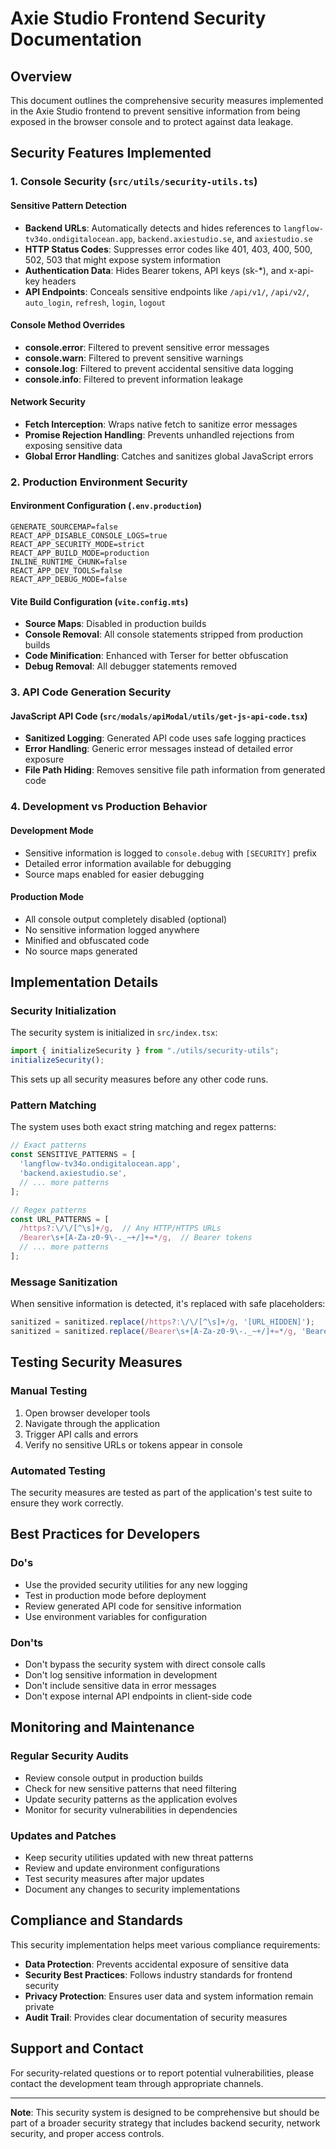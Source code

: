 # Axie Studio Frontend Security Documentation

## Overview

This document outlines the comprehensive security measures implemented in the Axie Studio frontend to prevent sensitive information from being exposed in the browser console and to protect against data leakage.

## Security Features Implemented

### 1. Console Security (`src/utils/security-utils.ts`)

#### Sensitive Pattern Detection
- **Backend URLs**: Automatically detects and hides references to `langflow-tv34o.ondigitalocean.app`, `backend.axiestudio.se`, and `axiestudio.se`
- **HTTP Status Codes**: Suppresses error codes like 401, 403, 400, 500, 502, 503 that might expose system information
- **Authentication Data**: Hides Bearer tokens, API keys (sk-*), and x-api-key headers
- **API Endpoints**: Conceals sensitive endpoints like `/api/v1/`, `/api/v2/`, `auto_login`, `refresh`, `login`, `logout`

#### Console Method Overrides
- **console.error**: Filtered to prevent sensitive error messages
- **console.warn**: Filtered to prevent sensitive warnings
- **console.log**: Filtered to prevent accidental sensitive data logging
- **console.info**: Filtered to prevent information leakage

#### Network Security
- **Fetch Interception**: Wraps native fetch to sanitize error messages
- **Promise Rejection Handling**: Prevents unhandled rejections from exposing sensitive data
- **Global Error Handling**: Catches and sanitizes global JavaScript errors

### 2. Production Environment Security

#### Environment Configuration (`.env.production`)
```env
GENERATE_SOURCEMAP=false
REACT_APP_DISABLE_CONSOLE_LOGS=true
REACT_APP_SECURITY_MODE=strict
REACT_APP_BUILD_MODE=production
INLINE_RUNTIME_CHUNK=false
REACT_APP_DEV_TOOLS=false
REACT_APP_DEBUG_MODE=false
```

#### Vite Build Configuration (`vite.config.mts`)
- **Source Maps**: Disabled in production builds
- **Console Removal**: All console statements stripped from production builds
- **Code Minification**: Enhanced with Terser for better obfuscation
- **Debug Removal**: All debugger statements removed

### 3. API Code Generation Security

#### JavaScript API Code (`src/modals/apiModal/utils/get-js-api-code.tsx`)
- **Sanitized Logging**: Generated API code uses safe logging practices
- **Error Handling**: Generic error messages instead of detailed error exposure
- **File Path Hiding**: Removes sensitive file path information from generated code

### 4. Development vs Production Behavior

#### Development Mode
- Sensitive information is logged to `console.debug` with `[SECURITY]` prefix
- Detailed error information available for debugging
- Source maps enabled for easier debugging

#### Production Mode
- All console output completely disabled (optional)
- No sensitive information logged anywhere
- Minified and obfuscated code
- No source maps generated

## Implementation Details

### Security Initialization

The security system is initialized in `src/index.tsx`:

```typescript
import { initializeSecurity } from "./utils/security-utils";
initializeSecurity();
```

This sets up all security measures before any other code runs.

### Pattern Matching

The system uses both exact string matching and regex patterns:

```typescript
// Exact patterns
const SENSITIVE_PATTERNS = [
  'langflow-tv34o.ondigitalocean.app',
  'backend.axiestudio.se',
  // ... more patterns
];

// Regex patterns
const URL_PATTERNS = [
  /https?:\/\/[^\s]+/g,  // Any HTTP/HTTPS URLs
  /Bearer\s+[A-Za-z0-9\-._~+/]+=*/g,  // Bearer tokens
  // ... more patterns
];
```

### Message Sanitization

When sensitive information is detected, it's replaced with safe placeholders:

```typescript
sanitized = sanitized.replace(/https?:\/\/[^\s]+/g, '[URL_HIDDEN]');
sanitized = sanitized.replace(/Bearer\s+[A-Za-z0-9\-._~+/]+=*/g, 'Bearer [TOKEN_HIDDEN]');
```

## Testing Security Measures

### Manual Testing
1. Open browser developer tools
2. Navigate through the application
3. Trigger API calls and errors
4. Verify no sensitive URLs or tokens appear in console

### Automated Testing
The security measures are tested as part of the application's test suite to ensure they work correctly.

## Best Practices for Developers

### Do's
- Use the provided security utilities for any new logging
- Test in production mode before deployment
- Review generated API code for sensitive information
- Use environment variables for configuration

### Don'ts
- Don't bypass the security system with direct console calls
- Don't log sensitive information in development
- Don't include sensitive data in error messages
- Don't expose internal API endpoints in client-side code

## Monitoring and Maintenance

### Regular Security Audits
- Review console output in production builds
- Check for new sensitive patterns that need filtering
- Update security patterns as the application evolves
- Monitor for security vulnerabilities in dependencies

### Updates and Patches
- Keep security utilities updated with new threat patterns
- Review and update environment configurations
- Test security measures after major updates
- Document any changes to security implementations

## Compliance and Standards

This security implementation helps meet various compliance requirements:
- **Data Protection**: Prevents accidental exposure of sensitive data
- **Security Best Practices**: Follows industry standards for frontend security
- **Privacy Protection**: Ensures user data and system information remain private
- **Audit Trail**: Provides clear documentation of security measures

## Support and Contact

For security-related questions or to report potential vulnerabilities, please contact the development team through appropriate channels.

---

**Note**: This security system is designed to be comprehensive but should be part of a broader security strategy that includes backend security, network security, and proper access controls.
